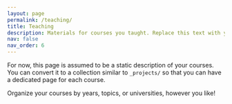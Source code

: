 ```yaml
---
layout: page
permalink: /teaching/
title: Teaching
description: Materials for courses you taught. Replace this text with your description.
nav: false
nav_order: 6
---
```

For now, this page is assumed to be a static description of your courses. You can convert it to a collection similar to `_projects/` so that you can have a dedicated page for each course.

Organize your courses by years, topics, or universities, however you like!

